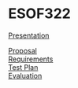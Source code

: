 # ESOF322

[Presentation](https://docs.google.com/presentation/d/1V9hHXXbXhR775aJrmsAU5JAgtKtp1EKKFWz5mFt3MJs/edit?usp=sharing)

[Proposal](https://docs.google.com/document/d/1ZrjiXJIH-0WBvg7uJ6Ueiu3zGsRs8t6Z0AO_7OAfPBg/edit?usp=sharing)\
[Requirements](https://docs.google.com/document/d/1Pb47JhX1G8hOH_Rgs5zO3v2MDSLJe8jCtBJDSR0v7FM/edit?usp=sharing)\
[Test Plan](https://docs.google.com/document/d/1HyvscvQn1sc7lxplbhT1Yl7pBNow-FK_nF-xGdUz91A/edit?usp=sharing)\
[Evaluation](https://docs.google.com/document/d/1vTxWmkhhPvPyh3PDBCKA-DZzL7FvRMXyvaBPxp8FZXs/edit?usp=sharing)
